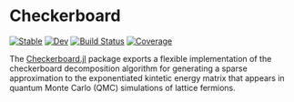 # Checkerboard

[![Stable](https://img.shields.io/badge/docs-stable-blue.svg)](https://cohensbw.github.io/Checkerboard.jl/stable)
[![Dev](https://img.shields.io/badge/docs-dev-blue.svg)](https://cohensbw.github.io/Checkerboard.jl/dev)
[![Build Status](https://github.com/cohensbw/Checkerboard.jl/actions/workflows/CI.yml/badge.svg?branch=master)](https://github.com/cohensbw/Checkerboard.jl/actions/workflows/CI.yml?query=branch%3Amaster)
[![Coverage](https://codecov.io/gh/cohensbw/Checkerboard.jl/branch/master/graph/badge.svg)](https://codecov.io/gh/cohensbw/Checkerboard.jl)

The [Checkerboard.jl](https://github.com/cohensbw/Checkerboard.jl) package exports a flexible implementation of the
checkerboard decomposition algorithm for generating a sparse approximation to the exponentiated kintetic energy matrix that
appears in quantum Monte Carlo (QMC) simulations of lattice fermions.
